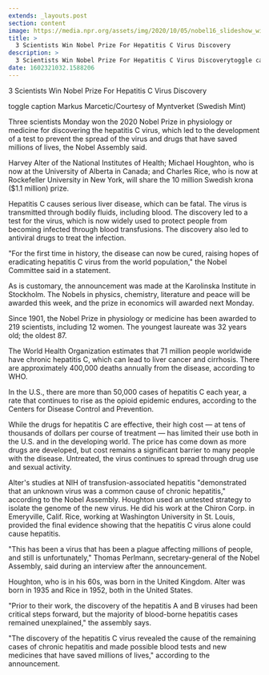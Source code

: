 ```yaml
--- 
extends: _layouts.post 
section: content 
image: https://media.npr.org/assets/img/2020/10/05/nobel16_slideshow_wide-0afd4acc4857169ed4e894c12723173be9a6d8a4.jpg?s=1400 
title: > 
  3 Scientists Win Nobel Prize For Hepatitis C Virus Discovery 
description: > 
  3 Scientists Win Nobel Prize For Hepatitis C Virus Discoverytoggle caption Markus Marcetic/Courtesy of Myntverket (Swedish Mint)Three scientists Monday won the 2020 Nobel Prize in physiology or medicine for discovering the hepatitis C virus, which led to the development of a test to prevent the spread of the virus and drugs that have saved millions of lives, the Nobel Assembly said.Since 1901, the Nobel Prize in physiology or medicine has been awarded to 219 scientists, including 12 women.The World Health Organization estimates that 71 million people worldwide have chronic hepatitis C, which can lead to liver cancer and cirrhosis.Alter's studies at NIH of transfusion-associated hepatitis "demonstrated that an unknown virus was a common cause of chronic hepatitis," according to the Nobel Assembly.He did his work at the Chiron Corp. in Emeryville, Calif. Rice, working at Washington University in St. Louis, provided the final evidence showing that the hepatitis C virus alone could cause hepatitis. 
date: 1602321032.1588206 
--- 
```

3 Scientists Win Nobel Prize For Hepatitis C Virus Discovery

toggle caption Markus Marcetic/Courtesy of Myntverket (Swedish Mint)

Three scientists Monday won the 2020 Nobel Prize in physiology or medicine for discovering the hepatitis C virus, which led to the development of a test to prevent the spread of the virus and drugs that have saved millions of lives, the Nobel Assembly said.

Harvey Alter of the National Institutes of Health; Michael Houghton, who is now at the University of Alberta in Canada; and Charles Rice, who is now at Rockefeller University in New York, will share the 10 million Swedish krona ($1.1 million) prize.

Hepatitis C causes serious liver disease, which can be fatal. The virus is transmitted through bodily fluids, including blood. The discovery led to a test for the virus, which is now widely used to protect people from becoming infected through blood transfusions. The discovery also led to antiviral drugs to treat the infection.

"For the first time in history, the disease can now be cured, raising hopes of eradicating hepatitis C virus from the world population," the Nobel Committee said in a statement.

As is customary, the announcement was made at the Karolinska Institute in Stockholm. The Nobels in physics, chemistry, literature and peace will be awarded this week, and the prize in economics will awarded next Monday.

Since 1901, the Nobel Prize in physiology or medicine has been awarded to 219 scientists, including 12 women. The youngest laureate was 32 years old; the oldest 87.

The World Health Organization estimates that 71 million people worldwide have chronic hepatitis C, which can lead to liver cancer and cirrhosis. There are approximately 400,000 deaths annually from the disease, according to WHO.

In the U.S., there are more than 50,000 cases of hepatitis C each year, a rate that continues to rise as the opioid epidemic endures, according to the Centers for Disease Control and Prevention.

While the drugs for hepatitis C are effective, their high cost — at tens of thousands of dollars per course of treatment — has limited their use both in the U.S. and in the developing world. The price has come down as more drugs are developed, but cost remains a significant barrier to many people with the disease. Untreated, the virus continues to spread through drug use and sexual activity.

Alter's studies at NIH of transfusion-associated hepatitis "demonstrated that an unknown virus was a common cause of chronic hepatitis," according to the Nobel Assembly. Houghton used an untested strategy to isolate the genome of the new virus. He did his work at the Chiron Corp. in Emeryville, Calif. Rice, working at Washington University in St. Louis, provided the final evidence showing that the hepatitis C virus alone could cause hepatitis.

"This has been a virus that has been a plague affecting millions of people, and still is unfortunately," Thomas Perlmann, secretary-general of the Nobel Assembly, said during an interview after the announcement.

Houghton, who is in his 60s, was born in the United Kingdom. Alter was born in 1935 and Rice in 1952, both in the United States.

"Prior to their work, the discovery of the hepatitis A and B viruses had been critical steps forward, but the majority of blood-borne hepatitis cases remained unexplained," the assembly says.

"The discovery of the hepatitis C virus revealed the cause of the remaining cases of chronic hepatitis and made possible blood tests and new medicines that have saved millions of lives," according to the announcement.